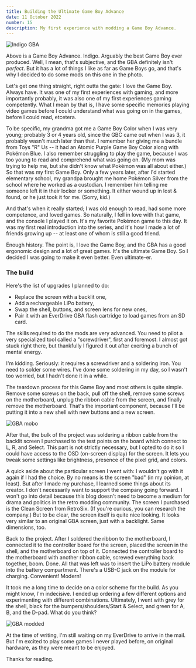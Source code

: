 ```yaml
---
title: Building the Ultimate Game Boy Advance
date: 11 October 2022
number: 15
description: My first experience with modding a Game Boy Advance.
---
```


![Indigo GBA](../assets/images/gba-mod/gba-before.jpg "Indigo GBA")

Above is a Game Boy Advance. Indigo. Arguably the best Game Boy ever produced. Well, I mean, that's subjective, and the GBA definitely isn't _perfect_. But it has a lot of things I like as far as Game Boys go, and that's why I decided to do some mods on this one in the photo.

Let's get one thing straight, right outta the gate: I love the Game Boy. Always have. It was one of my first experiences with gaming, and more importantly probably, it was also one of my first experiences gaming competently. What I mean by that is, I have some specific memories playing video games before I could understand what was going on in the games, before I could read, etcetera.

To be specific, my grandma got me a Game Boy Color when I was very young; probably 3 or 4 years old, since the GBC came out when I was 3, it probably wasn't much later than that. I remember her giving me a bundle from Toys "R" Us -- it had an Atomic Purple Game Boy Color along with Pokémon Blue. I also remember struggling to play the game, because I was too young to read and comprehend what was going on. (My mom was trying to help me, but she didn't know what Pokémon was all about either.) So that was my first Game Boy. Only a few years later, after I'd started elementary school, my grandpa brought me home Pokémon Silver from the school where he worked as a custodian. I remember him telling me someone left it in their locker or something. It either wound up in lost & found, or he just took it for me. (Sorry, kid.)

And that's when it really started; I was old enough to read, had some more competence, and loved games. So naturally, I fell in love with that game, and the console I played it on. It's my favorite Pokémon game to this day. It was my first real introduction into the series, and it's how I made a lot of friends growing up -- at least one of whom is still a good friend.

Enough history. The point is, I love the Game Boy, and the GBA has a good ergonomic design and a lot of great games. It's the ultimate Game Boy. So I decided I was going to make it even better. Even ultimate-er.

### The build

Here's the list of upgrades I planned to do:

- Replace the screen with a backlit one,
- Add a rechargeable LiPo battery,
- Swap the shell, buttons, and screen lens for new ones,
- Pair it with an EverDrive GBA flash cartridge to load games from an SD card.

The skills required to do the mods are very advanced. You need to pilot a very specialized tool called a "screwdriver", first and foremost. I almost got stuck right there, but thankfully I figured it out after exerting a bunch of mental energy.

I'm kidding. Seriously: it requires a screwdriver and a soldering iron. You need to solder some wires. I've done some soldering in my day, so I wasn't too worried, but I hadn't done it in a while.

The teardown process for this Game Boy and most others is quite simple. Remove some screws on the back, pull off the shell, remove some screws on the motherboard, unplug the ribbon cable from the screen, and finally remove the motherboard. That's the important component, because I'll be putting it into a new shell with new buttons and a new screen.

![GBA mobo](../assets/images/gba-mod/gba-mobo.jpg "GBA mobo")

After that, the bulk of the project was soldering a ribbon cable from the backlit screen I purchased to the test points on the board which connect to L, R, and Select. This part is not strictly necessary, but I opted to do it so I could have access to the OSD (on-screen display) for the screen. It lets you tweak some settings like brightness, presence of the pixel grid, and colors.

A quick aside about the particular screen I went with: I wouldn't go with it again if I had the choice. By no means is the screen "bad" (in my opinion, at least). But after I made my purchase, I learned some things about its creator. I don't necessarily want to support the company going forward. I won't go into detail because this blog doesn't need to become a medium for drama and politics in the retro modding community. The screen I purchased is the Clean Screen from RetroSix. (If you're curious, you can research the company.) But to be clear, the screen itself is quite nice looking. It looks very similar to an original GBA screen, just with a backlight. Same dimensions, too.

Back to the project. After I soldered the ribbon to the motherboard, I connected it to the controller board for the screen, placed the screen in the shell, and the motherboard on top of it. Connected the controller board to the motherboard with another ribbon cable, screwed everything back together, boom. Done. All that was left was to insert the LiPo battery module into the battery compartment. There's a USB-C jack on the module for charging. Convenient! Modern!

It took me a long time to decide on a color scheme for the build. As you might know, I'm indecisive. I ended up ordering a few different options and experimenting with different combinations. Ultimately, I went with grey for the shell, black for the bumpers/shoulders/Start & Select, and green for A, B, and the D-pad. What do you think?

![GBA modded](../assets/images/gba-mod/gba-after.jpg "GBA modded")

At the time of writing, I'm still waiting on my EverDrive to arrive in the mail. But I'm excited to play some games I never played before, on original hardware, as they were meant to be enjoyed.

Thanks for reading.
